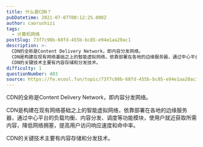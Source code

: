 ```yaml
---
title: 什么是CDN？
pubDatetime: 2021-07-07T00:12:25.000Z
author: caorushizi
tags:
  - 计算机网络
postSlug: 73f7c98b-68fd-455b-bc85-e94e1aa20ac1
description: >-
  CDN的全称是Content Delivery Network，即内容分发网络。
  CDN是构建在现有网络基础之上的智能虚拟网络，依靠部署在各地的边缘服务器，通过中心平台的负载均衡、内容分发、调度等功能模块，使用户就近获取所需内容，降低网络拥塞，提高用户访问响应速度和命中率。
  CDN的关键技术主要有内容存储和分发技术。
difficulty: 1
questionNumber: 403
source: https://fe.ecool.fun/topic/73f7c98b-68fd-455b-bc85-e94e1aa20ac1
---
```


CDN的全称是Content Delivery Network，即内容分发网络。

CDN是构建在现有网络基础之上的智能虚拟网络，依靠部署在各地的边缘服务器，通过中心平台的负载均衡、内容分发、调度等功能模块，使用户就近获取所需内容，降低网络拥塞，提高用户访问响应速度和命中率。

CDN的关键技术主要有内容存储和分发技术。
